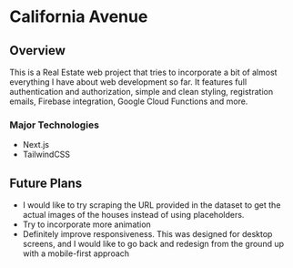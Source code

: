 # California Avenue
## Overview
This is a Real Estate web project that tries to incorporate a bit of almost everything I have about web development so far. It features full authentication and authorization, simple and clean styling, registration emails, Firebase integration, Google Cloud Functions and more.

### Major Technologies
- Next.js
- TailwindCSS

## Future Plans
- I would like to try scraping the URL provided in the dataset to get the actual images of the houses instead of using placeholders.
- Try to incorporate more animation
- Definitely improve responsiveness. This was designed for desktop screens, and I would like to go back and redesign from the ground up with a mobile-first approach
